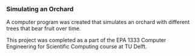 ### Simulating an Orchard

A computer program was created that simulates an orchard with different trees that bear fruit over time.

This project was completed as a part of the EPA 1333 Computer Engineering for Scientific Computing course at TU Delft.